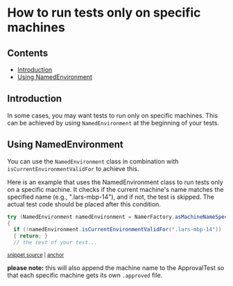 <a id="top"></a>

# How to run tests only on specific machines

<!-- toc -->
## Contents

  * [Introduction](#introduction)
  * [Using NamedEnvironment](#using-namedenvironment)<!-- endToc -->

## Introduction
In some cases, you may want tests to run only on specific machines. 
This can be achieved by using `NamedEnvironment` at the beginning of your tests.


## Using NamedEnvironment
You can use the `NamedEnvironment` class in combination with `isCurrentEnvironmentValidFor` to achieve this.


Here is an example that uses the NamedEnvironment class to run tests only on a specific machine.
It checks if the current machine's name matches the specified name (e.g., ".lars-mbp-14"), and if not, the test is skipped. 
The actual test code should be placed after this condition.

<!-- snippet: runOnlyOnSpecificMachines -->
<a id='snippet-runOnlyOnSpecificMachines'></a>
```java
try (NamedEnvironment namedEnvironment = NamerFactory.asMachineNameSpecificTest())
{
  if (!namedEnvironment.isCurrentEnvironmentValidFor(".lars-mbp-14"))
  { return; }
  // the rest of your test...
```
<sup><a href='/approvaltests/src/test/java/org/approvaltests/reporters/intellij/IntelliJPathResolverTest.java#L60-L66' title='Snippet source file'>snippet source</a> | <a href='#snippet-runOnlyOnSpecificMachines' title='Start of snippet'>anchor</a></sup>
<!-- endSnippet -->

**please note:** this will also append the machine name to the ApprovalTest so that each specific
machine gets its own `.approved` file.
